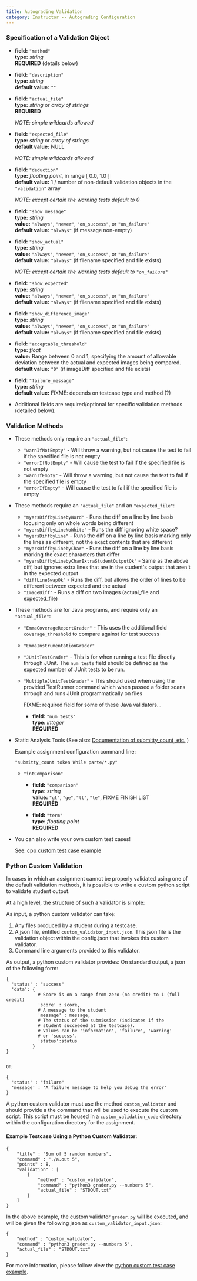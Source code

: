 ```yaml
---
title: Autograding Validation
category: Instructor -- Autograding Configuration
---
```



### Specification of a Validation Object


* **field:** ``"method"``  
  **type:** _string_   
  **REQUIRED**  (details below)  



* **field:** ``"description"``  
  **type:** _string_  
  **default value:** ``""``


* **field:** ``"actual_file"``  
  **type:** _string_ or _array of strings_  
  **REQUIRED**

  _NOTE: simple wildcards allowed_


* **field:** ``"expected_file"``  
  **type:** _string_ or _array of strings_   
  **default value:**  NULL

  _NOTE: simple wildcards allowed_


* **field:** ``"deduction"``  
  **type:** _floating point_, in range [ 0.0, 1.0 ]  
  **default value:** 1 / number of non-default validation objects in the ``"validation"`` array

  _NOTE: except certain the warning tests default to 0_


* **field:** ``"show_message"``  
  **type:** _string_  
  **value:** ``"always"``, ``"never"``, ``"on_success"``, or ``"on_failure"``  
  **default value:** ``"always"`` (if message non-empty)


* **field:** ``"show_actual"``  
  **type:** _string_  
  **value:** ``"always"``, ``"never"``, ``"on_success"``, or ``"on_failure"``  
  **default value:** ``"always"`` (if filename specified and file exists)

  _NOTE: except certain the warning tests default to ``"on_failure"``_


* **field:** ``"show_expected"``  
  **type:** _string_  
  **value:** ``"always"``, ``"never"``, ``"on_success"``, or ``"on_failure"``  
  **default value:** ``"always"`` (if filename specified and file exists)

* **field:** ``"show_difference_image"``  
  **type:** _string_  
  **value:** ``"always"``, ``"never"``, ``"on_success"``, or ``"on_failure"``  
  **default value:** ``"always"`` (if filename specified and file exists)  

* **field:** ``"acceptable_threshold"``  
  **type:** _float_  
  **value:** Range between 0 and 1, specifying the amount of allowable deviation between the actual and expected images being compared.   
  **default value:** ``"0"`` (if imageDiff specified and file exists)  


* **field:** ``"failure_message"``  
  **type:** _string_  
  **default value:** FIXME: depends on testcase type and method (?)


* Additional fields are required/optional for specific validation
  methods (detailed below).



### Validation Methods

  * These methods only require an ``"actual_file"``:

     * ``"warnIfNotEmpty"`` - Will throw a warning, but not cause the test to
       fail if the specified file is not empty
     * ``"errorIfNotEmpty"`` - Will cause the test to fail if the specified
       file is not empty
     * ``"warnIfEmpty"`` - Will throw a warning, but not cause the test to fail
       if the specified file is empty
     * ``"errorIfEmpty"`` - Will cause the test to fail if the specified file
       is empty


  * These methods require an ``"actual_file"`` and an ``"expected_file"``:
     * ``"myersDiffbyLinebyWord"`` - Runs the diff on a line by line basis
       focusing only on whole words being different
     * ``"myersDiffbyLineNoWhite"`` - Runs the diff ignoring white space?
     * ``"myersDiffbyLine"`` - Runs the diff on a line by line basis marking
       only the lines as different, not the exact contents that are
       different
     * ``"myersDiffbyLinebyChar"`` - Runs the diff on a line by line basis
       marking the exact characters that differ
     * ``"myersDiffbyLinebyCharExtraStudentOutputOk"`` - Same as the above
       diff, but ignores extra lines that are in the student's output
       that aren't in the expected output
     * ``"diffLineSwapOk"`` - Runs the diff, but allows the order of lines to
       be different between expected and the actual
     * ``"ImageDiff"`` - Runs a diff on two images (actual_file and expected_file)   


  * These methods are for Java programs, and require only an ``"actual_file"``:
     * ``"EmmaCoverageReportGrader"`` - This uses the additional field
       ```coverage_threshold``` to compare against for test success
     * ``"EmmaInstrumentationGrader"``
     * ``"JUnitTestGrader"`` - This is for when running a test file directly
       through JUnit. The ```num_tests``` field should be defined as the
       expected number of JUnit tests to be run.
     * ``"MultipleJUnitTestGrader"`` - This should used when using the provided
       TestRunner command which when passed a folder scans through and
       runs JUnit programmatically on files


       FIXME:  required field for some of these Java validators...  

       * **field:** ``"num_tests"``  
         **type:** _integer_  
         **REQUIRED**



  * Static Analysis Tools (See also:  [Documentation of submitty_count, etc.](static_analysis) )

     Example assignment configuration command line:  
     ```
     "submitty_count token While part4/*.py"
     ```

     * ``"intComparison"``


        * **field:** ``"comparison"``  
          **type:** _string_  
          **value:** ``"gt"``, ``"ge"``, ``"lt"``, ``"le"``, FIXME FINISH LIST  
          **REQUIRED**  


        * **field:** ``"term"``  
          **type:** _floating point_  
          **REQUIRED**


  * You can also write your own custom test cases!

     See:
     [cpp custom test case example][cpp_custom]

### Python Custom Validation

In cases in which an assignment cannot be properly validated using one of
the default validation methods, it is possible to write a custom python script
to validate student output.

At a high level, the structure of such a validator is simple:

As input, a python custom validator can take:
1. Any files produced by a student during a testcase.
2. A json file, entitled ```custom_validator_input.json```. This json file
     is the validation object within the config.json that invokes this
     custom validator.
3. Command line arguments provided to this validator.

As output, a python custom validator provides:
On standard output, a json of the following form:

```
{
  'status' : "success"
  'data': {
            # Score is on a range from zero (no credit) to 1 (full credit)
            'score' : score,
            # A message to the student
            'message' : message,
            # The status of the submission (indicates if the
            # student succeeded at the testcase).
            # Values can be 'information', 'failure', 'warning'
            # or 'success'.
            'status':status
          }
}


OR

{
  'status' : "failure"
  'message' : 'A failure message to help you debug the error'
}
```

A python custom validator must use the method ```custom_validator``` and should
provide a the command that will be used to execute the custom script. This script must be housed in a ```custom_validation_code``` directory within
the configuration directory for the assignment.

#### Example Testcase Using a Python Custom Validator:
```
{
    "title" : "Sum of 5 random numbers",
    "command" : "./a.out 5",
    "points" : 8,
    "validation" : [
        {
            "method" : "custom_validator",
            "command" : "python3 grader.py --numbers 5",
            "actual_file" : "STDOUT.txt"
        }
    ]
}
```

In the above example, the custom validator ```grader.py``` will be executed,
and will be given the following json as ```custom_validator_input.json```:

```
{
    "method" : "custom_validator",
    "command" : "python3 grader.py --numbers 5",
    "actual_file" : "STDOUT.txt"
}
```

For more information, please follow view the [python custom test case example][python_custom].

[grading/default_config.h]: https://github.com/Submitty/Submitty/blob/master/grading/default_config.h
[grading/system_call_categories.cpp]: https://github.com/Submitty/Submitty/blob/master/grading/system_call_categories.cpp
[grading/seccomp_functions.cpp]: https://github.com/Submitty/Submitty/blob/master/grading/seccomp_functions.cpp
[cpp_custom]: https://github.com/Submitty/Submitty/tree/master/more_autograding_examples/cpp_custom
[python_custom]: https://github.com/Submitty/Submitty/tree/master/more_autograding_examples/python_custom_validation

